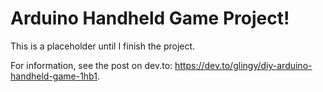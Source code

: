 # Arduino Handheld Game Project!

This is a placeholder until I finish the project.

For information, see the post on dev.to: https://dev.to/glingy/diy-arduino-handheld-game-1hb1.
